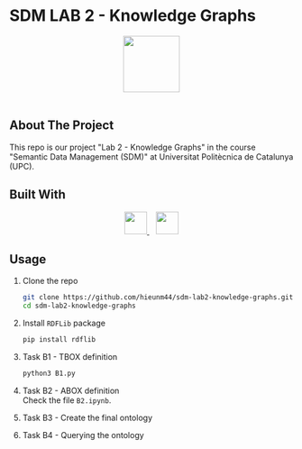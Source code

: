 # SDM LAB 2 - Knowledge Graphs
<div align="center">
<img src="https://fibvisiona.com/sites/default/files/inline-images/logo-upc.png" height=100"/>
</div>
<br>

## About The Project
This repo is our project "Lab 2 - Knowledge Graphs" in the course "Semantic Data Management (SDM)" at Universitat Politècnica de Catalunya (UPC).
## Built With
<div align="center">
<a href="https://graphdb.ontotext.com/">
  <img src="https://dbdb.io/media/logos/GraphDB.png.280x250_q85.png" height=40 />
</a>
&nbsp&nbsp
<a href="https://rdflib.readthedocs.io/en/stable/">
  <img src="https://rdflib.readthedocs.io/en/stable/_static/RDFlib.png" height=40 />
</a>
</div>

## Usage
1. Clone the repo
   ```sh
   git clone https://github.com/hieunm44/sdm-lab2-knowledge-graphs.git
   cd sdm-lab2-knowledge-graphs
   ```
2. Install `RDFLib` package
   ```sh
   pip install rdflib
   ```

3. Task B1 - TBOX definition
   ```sh
   python3 B1.py
   ```

4. Task B2 - ABOX definition \
   Check the file `B2.ipynb`.

5. Task B3 - Create the final ontology

5. Task B4 - Querying the ontology
